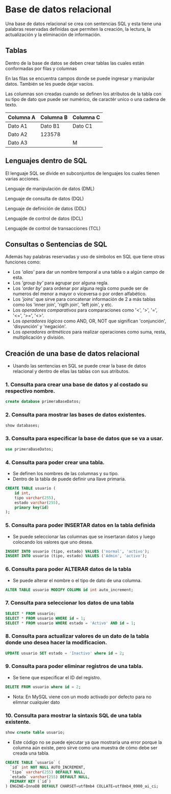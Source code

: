 # Base de datos relacional

Una base de datos relacional se crea con sentencias SQL y esta tiene una palabras reservadas definidas que permiten la creación, la lectura, la actualización y la eliminación de información.

## Tablas

Dentro de la base de datos se deben crear tablas las cuales están conformadas por filas y columnas

En las filas se encuentra campos donde se puede ingresar y manipular datos. También se les puede dejar vacíos.

Las columnas son creadas cuando se definen los atributos de la tabla con su tipo de dato que puede ser numérico, de caractér unico o una cadena de texto.

Columna A | Columna B | Columna C
----------|-----------|----------
 Dato A1  | Dato B1   | Dato C1
 Dato A2  | 123578    |
 Dato A3  |           | M

## Lenguajes dentro de SQL

El lenguaje SQL se divide en subconjuntos de lenguajes los cuales tienen varias acciones.

Lenguaje de manipulación de datos (DML)

Lenguaje de consulta de datos (DQL)

Lenguaje de definición de datos (DDL)

Lenguajde de control de datos (DCL)

Lenguajde de control de transacciones (TCL)


## Consultas o Sentencias de SQL

Además hay palabras reservadas y uso de símbolos en SQL que tiene otras funciones como:
  -  Los *'alias'* para dar un nombre temporal a una tabla o a algún campo de esta.
  -  Los *'group by'* para agrupar por alguna regla.
  -  Los *'order by'* para ordenar por alguna regla como puede ser de numeros del menor a mayor o viceversa o por orden alfabético.
  -  Los *'joins'* que sirve para concatenar información de 2 a más tablas como los 'inner join', 'rigth join', 'left join', y etc.
  -  Los *operadores comparativos* para comparaciones como '<', '>', '=', '<=', '>=', '<>'.
  -  Los *operadores lógicos* como AND, OR, NOT que significan 'conjunción', 'disyunción' y 'negación'.
  -  Los *operadores aritméticos* para realizar operaciones como suma, resta, multiplicación y división.


## Creación de una base de datos relacional

- Usando las sentencias en SQL se puede crear la base de datos relacional y dentro de ellas las tablas con sus atributos.

### 1. Consulta para crear una base de datos y al costado su respectivo nombre.

```sql
create database primeraBaseDatos;
```

### 2. Consulta para mostrar las bases de datos existentes.

```sql
show databases;
```
### 3. Consulta para especificar la base de datos que se va a usar.

```sql
use primeraBaseDatos;
```

### 4. Consulta para poder crear una tabla.
- Se definen los nombres de las columnas y su tipo.
- Dentro de la tabla de puede definir una llave primaria.
```sql
CREATE TABLE usuario (
	id int,
	tipo varchar(255),
	estado varchar(255),
	primary key(id)
);
```

### 5. Consulta para poder INSERTAR datos en la tabla definida
- Se puede seleccionar las columnas que se insertaran datos  y luego colocando los valores que uno desea.

```sql
INSERT INTO usuario (tipo, estado) VALUES ('normal', 'activo');
INSERT INTO usuario (tipo, estado) VALUES ('Admin', 'activo');
```

### 6. Consulta para poder ALTERAR datos de la tabla
- Se puede alterar el nombre o el tipo de dato de una columna.

```sql
ALTER TABLE usuario MODIFY COLUMN id int auto_increment;
```

### 7. Consulta para seleccionar los datos de una tabla

```sql
SELECT * FROM usuario;
SELECT * FROM usuario WHERE id = 1;
SELECT * FROM usuario WHERE estado = 'Activo' AND id = 1;
```

### 8. Consulta para actualizar valores de un dato de la tabla donde uno desea hacer la modificacion.

```sql
UPDATE usuario SET estado = 'Inactivo' where id = 2;
```

### 9. Consulta para poder eliminar registros de una tabla.
- Se tiene que especificar el ID del registro.

```sql
DELETE FROM usuario where id = 2;
```
- Nota: En MySQL viene con un modo activado por defecto para no elimnar cualquier dato

### 10. Consulta para mostrar la sintaxis SQL de una tabla existente.

```sql
show create table usuario;
```
- Este código no se puede ejecutar ya que mostraría una error porque la columna aún existe, pero sirve como una muestra de cómo debe ser creada una tabla.

```sql
CREATE TABLE `usuario` (
  `id` int NOT NULL AUTO_INCREMENT,
  `tipo` varchar(255) DEFAULT NULL,
  `estado` varchar(255) DEFAULT NULL,
  PRIMARY KEY (`id`)
) ENGINE=InnoDB DEFAULT CHARSET=utf8mb4 COLLATE=utf8mb4_0900_ai_ci;
```